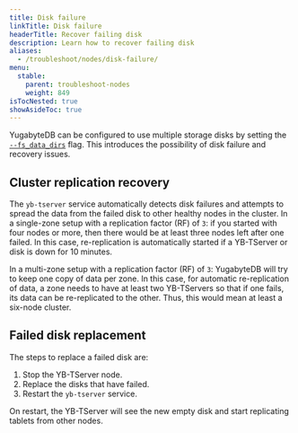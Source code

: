 ```yaml
---
title: Disk failure
linkTitle: Disk failure
headerTitle: Recover failing disk
description: Learn how to recover failing disk
aliases:
  - /troubleshoot/nodes/disk-failure/
menu:
  stable:
    parent: troubleshoot-nodes
    weight: 849
isTocNested: true
showAsideToc: true
---
```


YugabyteDB can be configured to use multiple storage disks by setting the [`--fs_data_dirs`](../../../reference/configuration/yb-tserver) flag.
This introduces the possibility of disk failure and recovery issues.

## Cluster replication recovery

The `yb-tserver` service automatically detects disk failures and attempts to spread the data from the failed disk to other healthy nodes in the cluster. In a single-zone setup with a replication factor (RF) of `3`: if you started with four nodes or more, then there would be at least three nodes left after one failed. In this case, re-replication is automatically started if a YB-TServer or disk is down for 10 minutes.

In a multi-zone setup with a replication factor (RF) of `3`: YugabyteDB will try to keep one copy of data per zone. In this case, for automatic re-replication of data, a zone needs to have at least two YB-TServers so that if one fails,
its data can be re-replicated to the other. Thus, this would mean at least a six-node cluster.

## Failed disk replacement

The steps to replace a failed disk are:

1. Stop the YB-TServer node.
2. Replace the disks that have failed.
3. Restart the `yb-tserver` service.

On restart, the YB-TServer will see the new empty disk and start replicating tablets from other nodes.
